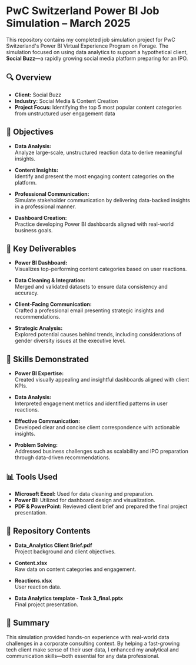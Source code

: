 # PwC Switzerland Power BI Job Simulation – March 2025

This repository contains my completed job simulation project for PwC Switzerland's Power BI Virtual Experience Program on Forage. The simulation focused on using data analytics to support a hypothetical client, **Social Buzz**—a rapidly growing social media platform preparing for an IPO.

## 🔍 Overview

- **Client:** Social Buzz  
- **Industry:** Social Media & Content Creation  
- **Project Focus:** Identifying the top 5 most popular content categories from unstructured user engagement data  

## 🎯 Objectives

- **Data Analysis:**  
  Analyze large-scale, unstructured reaction data to derive meaningful insights.

- **Content Insights:**  
  Identify and present the most engaging content categories on the platform.

- **Professional Communication:**  
  Simulate stakeholder communication by delivering data-backed insights in a professional manner.

- **Dashboard Creation:**  
  Practice developing Power BI dashboards aligned with real-world business goals.

## 💼 Key Deliverables

- **Power BI Dashboard:**  
  Visualizes top-performing content categories based on user reactions.

- **Data Cleaning & Integration:**  
  Merged and validated datasets to ensure data consistency and accuracy.

- **Client-Facing Communication:**  
  Crafted a professional email presenting strategic insights and recommendations.

- **Strategic Analysis:**  
  Explored potential causes behind trends, including considerations of gender diversity issues at the executive level.

## 🧠 Skills Demonstrated

- **Power BI Expertise:**  
  Created visually appealing and insightful dashboards aligned with client KPIs.

- **Data Analysis:**  
  Interpreted engagement metrics and identified patterns in user reactions.

- **Effective Communication:**  
  Developed clear and concise client correspondence with actionable insights.

- **Problem Solving:**  
  Addressed business challenges such as scalability and IPO preparation through data-driven recommendations.

## 📊 Tools Used

- **Microsoft Excel:** Used for data cleaning and preparation.
- **Power BI:** Utilized for dashboard design and visualization.
- **PDF & PowerPoint:** Reviewed client brief and prepared the final project presentation.

## 📁 Repository Contents

- **Data_Analytics Client Brief.pdf**  
  Project background and client objectives.

- **Content.xlsx**  
  Raw data on content categories and engagement.

- **Reactions.xlsx**  
  User reaction data.

- **Data Analytics template - Task 3_final.pptx**  
  Final project presentation.

## 📝 Summary

This simulation provided hands-on experience with real-world data challenges in a corporate consulting context. By helping a fast-growing tech client make sense of their user data, I enhanced my analytical and communication skills—both essential for any data professional.
